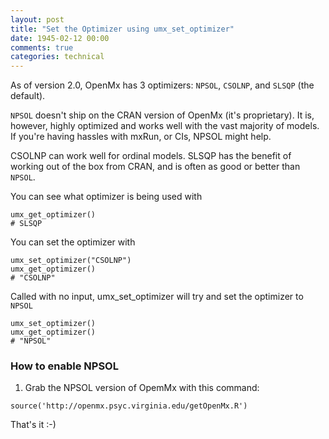 ```yaml
---
layout: post
title: "Set the Optimizer using umx_set_optimizer"
date: 1945-02-12 00:00
comments: true
categories: technical
---
```


As of version 2.0, OpenMx has 3 optimizers: `NPSOL`, `CSOLNP`, and `SLSQP` (the default).

`NPSOL` doesn't ship on the CRAN version of OpenMx (it's proprietary). It is, however, highly optimized and works well with the vast majority of models. If you're having hassles with mxRun, or CIs, NPSOL might help.

CSOLNP can work well for ordinal models. SLSQP has the benefit of working out of the box from CRAN, and is often as good or better than `NPSOL`.

You can see what optimizer  is being used with

```splus
umx_get_optimizer()
# SLSQP
```

You can set the optimizer with 

```splus
umx_set_optimizer("CSOLNP")
umx_get_optimizer()
# "CSOLNP"

```

Called with no input, umx_set_optimizer will try and set the optimizer to `NPSOL`

```splus
umx_set_optimizer() 
umx_get_optimizer()
# "NPSOL"
```


### How to enable NPSOL

1. Grab the NPSOL version of OpemMx with this command:

```splus
source('http://openmx.psyc.virginia.edu/getOpenMx.R')

```

That's it :-)
